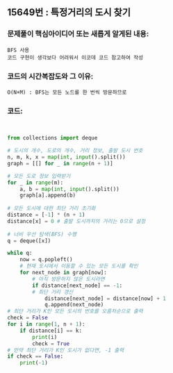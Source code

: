 ## 15649번 : 특정거리의 도시 찾기

### 문제풀이 핵심아이디어 또는 새롭게 알게된 내용: 
    BFS 사용
    코드 구현이 생각보다 어려워서 이코데 코드 참고하여 작성 
    
### 코드의 시간복잡도와 그 이유:
    O(N+M) : BFS는 모든 노드를 한 번씩 방문하므로

### 코드:
```python


from collections import deque

# 도시의 개수, 도로의 개수, 거리 정보, 출발 도시 번호
n, m, k, x = map(int, input().split())
graph = [[] for _ in range(n + 1)]

# 모든 도로 정보 입력받기
for _ in range(m):
    a, b = map(int, input().split())
    graph[a].append(b)
    
# 모든 도시에 대한 최단 거리 초기화
distance = [-1] * (n + 1)
distance[x] = 0 # 출발 도시까지의 거리는 0으로 설정
    
# 너비 우선 탐색(BFS) 수행
q = deque([x])

while q:
    now = q.popleft()
    # 현재 도시에서 이동할 수 있는 모든 도시를 확인
    for next_node in graph[now]:
        # 아직 방문하지 않은 도시라면
        if distance[next_node] == -1:
        # 최단 거리 갱신
            distance[next_node] = distance[now] + 1
            q.append(next_node)
# 최단 거리가 K인 모든 도시의 번호를 오름차순으로 출력
check = False
for i in range(1, n + 1):
    if distance[i] == k:
        print(i)
        check = True
# 만약 최단 거리가 K인 도시가 없다면, -1 출력
if check == False:
    print(-1)
```
